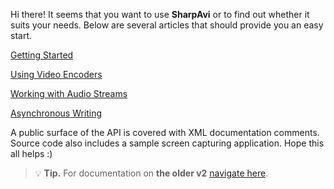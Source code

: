 Hi there!
It seems that you want to use **SharpAvi** or to find out whether it suits your needs.
Below are several articles that should provide you an easy start. 

[Getting Started](getting-started.md)

[Using Video Encoders](using-video-encoders.md)

[Working with Audio Streams](working-with-audio-streams.md)

[Asynchronous Writing](asynchronous-writing.md)

A public surface of the API is covered with XML documentation comments. Source code also includes a sample screen capturing application. Hope this all helps :)

> :bulb: **Tip.** For documentation on **the older v2** [navigate here](v2/index.md).
